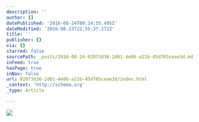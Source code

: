 ```yaml
---
description: ''
author: []
datePublished: '2016-08-24T00:14:55.495Z'
dateModified: '2016-08-23T22:55:37.272Z'
title: ''
publisher: {}
via: {}
starred: false
sourcePath: _posts/2016-08-24-02073d36-2d01-4e06-a21b-45d765ceae3d.md
inFeed: true
hasPage: true
inNav: false
url: 02073d36-2d01-4e06-a21b-45d765ceae3d/index.html
_context: 'http://schema.org'
_type: Article

---
```

![](https://the-grid-user-content.s3-us-west-2.amazonaws.com/4b2dcfef-fd51-4517-a2d3-f8cc1bcc76d0.jpg)